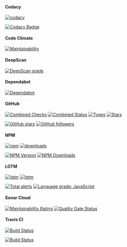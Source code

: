 #### Codacy

[![codacy](https://badgen.net/codacy/grade/5aaab54dcf3344bba9013e960595da2e)](https://github.com/r37r0m0d3l/vicis-decorators)

[![Codacy Badge](https://api.codacy.com/project/badge/Grade/5aaab54dcf3344bba9013e960595da2e)](https://www.codacy.com/manual/r37r0m0d3l/vicis-decorators?utm_source=github.com&amp;utm_medium=referral&amp;utm_content=r37r0m0d3l/vicis-decorators&amp;utm_campaign=Badge_Grade)

#### Code Climate

[![Maintainability](https://api.codeclimate.com/v1/badges/c8874149c8fa49c87cde/maintainability)](https://codeclimate.com/github/r37r0m0d3l/vicis-decorators/maintainability)

#### DeepScan

[![DeepScan grade](https://deepscan.io/api/teams/8453/projects/10911/branches/156407/badge/grade.svg)](https://deepscan.io/dashboard#view=project&tid=8453&pid=10911&bid=156407)

#### Dependabot

[![Dependabot](https://badgen.net/dependabot/r37r0m0d3l/vicis-decorators?&icon=dependabot)](https://github.com/r37r0m0d3l/vicis-decorators)

#### GitHub

[![Combined Checks](https://badgen.net/github/checks/r37r0m0d3l/vicis-decorators?&icon=github)](https://github.com/r37r0m0d3l/vicis-decorators)
[![Combined Status](https://badgen.net/github/status/r37r0m0d3l/vicis-decorators?&icon=github)](https://github.com/r37r0m0d3l/vicis-decorators)
[![Types](https://badgen.net/npm/types/@vicis/decorators?&icon=typescript)](https://github.com/r37r0m0d3l/vicis-decorators)
[![Stars](https://badgen.net/github/stars/r37r0m0d3l/vicis-decorators?&icon=github&label=stars&color=ffcc33)](https://github.com/r37r0m0d3l/vicis-decorators)

[![GitHub stars](https://img.shields.io/github/stars/r37r0m0d3l/vicis-decorators.svg?style=social&label=Star)](https://github.com/r37r0m0d3l/vicis-decorators)
[![GitHub followers](https://img.shields.io/github/followers/r37r0m0d3l.svg?style=social&label=Follow)](https://github.com/r37r0m0d3l)

#### NPM

[![npm](https://badgen.net/npm/v/@vicis/decorators?&icon=npm)](https://www.npmjs.com/package/@vicis/decorators)
[![downloads](https://badgen.net/npm/dt/@vicis/decorators?&icon=terminal)](https://www.npmjs.com/package/@vicis/decorators)

[![NPM Version](https://img.shields.io/npm/v/@vicis/decorators.svg?style=flat)](https://www.npmjs.com/package/@vicis/decorators)
[![NPM Downloads](https://img.shields.io/npm/dt/@vicis/decorators.svg?style=flat)](https://www.npmjs.com/package/@vicis/decorators)

#### LGTM

[![lgtm](https://badgen.net/lgtm/langs/g/r37r0m0d3l/vicis-decorators?&icon=lgtm)](https://github.com/r37r0m0d3l/vicis-decorators)
[![lgtm](https://badgen.net/lgtm/grade/g/r37r0m0d3l/vicis-decorators?&icon=lgtm)](https://github.com/r37r0m0d3l/vicis-decorators)

[![Total alerts](https://img.shields.io/lgtm/alerts/g/r37r0m0d3l/vicis-decorators.svg?logo=lgtm&logoWidth=18)](https://lgtm.com/projects/g/r37r0m0d3l/vicis-decorators/alerts/)
[![Language grade: JavaScript](https://img.shields.io/lgtm/grade/javascript/g/r37r0m0d3l/vicis-decorators.svg?logo=lgtm&logoWidth=18)](https://lgtm.com/projects/g/r37r0m0d3l/vicis-decorators/context:javascript)

#### Sonar Cloud

[![Maintainability Rating](https://sonarcloud.io/api/project_badges/measure?project=r37r0m0d3l_vicis-decorators&metric=sqale_rating)](https://sonarcloud.io/dashboard?id=r37r0m0d3l_vicis-decorators)
[![Quality Gate Status](https://sonarcloud.io/api/project_badges/measure?project=r37r0m0d3l_vicis-decorators&metric=alert_status)](https://sonarcloud.io/dashboard?id=r37r0m0d3l_vicis-decorators)

#### Travis CI

[![Build Status](https://badgen.net/travis/r37r0m0d3l/vicis-decorators?&icon=travis)](https://travis-ci.org/r37r0m0d3l/vicis-decorators)

[![Build Status](https://travis-ci.org/r37r0m0d3l/vicis-decorators.svg?branch=master)](https://travis-ci.org/r37r0m0d3l/vicis-decorators)
